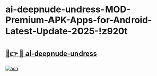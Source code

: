 # ai-deepnude-undress-MOD-Premium-APK-Apps-for-Android-Latest-Update-2025-!z920t

# <h2><a href="https://2vsysz.esa.edu.pl?title=ai-deepnude-undress&ref=z920t">🔗👉 🔴 ai-deepnude-undress</a></h2>

[![acn](https://github.com/user-attachments/assets/0f9c940e-d8b0-45ae-aac7-cd30a18b3e1c)](https://2vsysz.esa.edu.pl?title=ai-deepnude-undress&ref=z920t)

